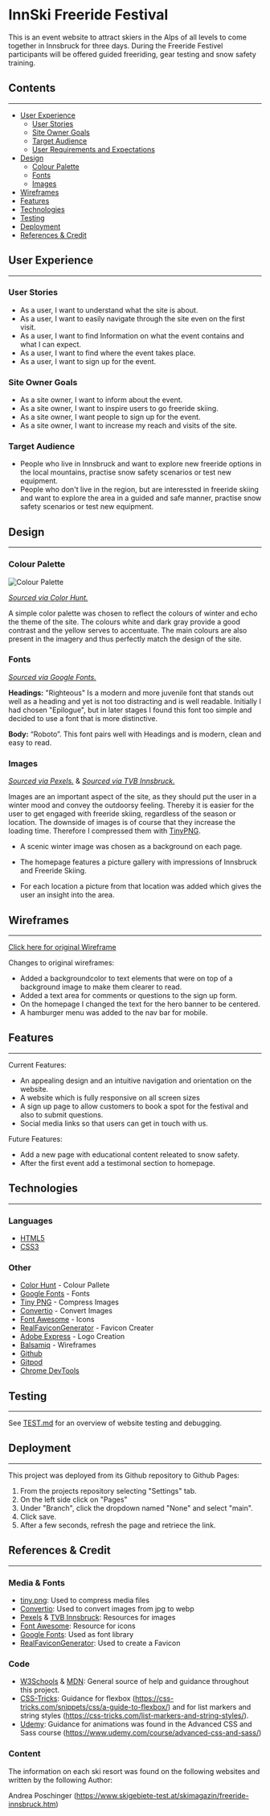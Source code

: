 # InnSki Freeride Festival

This is an event website to attract skiers in the Alps of all levels to come together in Innsbruck for three days. During the Freeride Festivel participants will be offered guided freeriding, gear testing and snow safety training.


## Contents

---

- [User Experience](#ux)
  - [User Stories](#user-stories)
  - [Site Owner Goals](#goals)
  - [Target Audience](#target-audience)
  - [User Requirements and Expectations](#user-requirements)
- [Design](#design)
    - [Colour Palette](#colour-palette)
    - [Fonts](#fonts)
    - [Images](#images)
- [Wireframes](#wireframes)
- [Features](#features)
- [Technologies](#technologies)
- [Testing](#testing)
- [Deployment](#deployment)
- [References & Credit](#references-credit)

## <a name="ux">User Experience</a>

---

### <a name="user-stories">User Stories</a>

* As a user, I want to understand what the site is about.
* As a user, I want to easily navigate through the site even on the first visit. 
* As a user, I want to find Information on what the event contains and what I can expect. 
* As a user, I want to find where the event takes place. 
* As a user, I want to sign up for the event.  

### <a name="goals">Site Owner Goals</a> 

* As a site owner, I want to inform about the event. 
* As a site owner, I want to inspire users to go freeride skiing. 
* As a site owner, I want people to sign up for the event. 
* As a site owner, I want to increase my reach and visits of the site. 

### <a name="target-audience">Target Audience</a> 

* People who live in Innsbruck and want to explore new freeride options in the local mountains, practise snow safety scenarios or test new equipment. 
* People who don't live in the region, but are interessted in freeride skiing and want to explore the area in a guided and safe manner, practise snow safety scenarios or test new equipment. 

## <a name="design">Design</a>

---

### <a name="colour-palette">Colour Palette</a> 

![Colour Palette](assets/readme/colours.jpg)

[*Sourced via Color Hunt.*](https://colorhunt.co/) 

A simple color palette was chosen to reflect the colours of winter and echo the theme of the site. The colours white and dark gray provide a good contrast and the yellow serves to accentuate. The main colours are also present in the imagery and thus perfectly match the design of the site.

### <a name="fonts">Fonts</a> 

[*Sourced via Google Fonts.*](https://fonts.google.com/) 

**Headings:**  "Righteous" Is a modern and more juvenile font that stands out well as a heading and yet is not too distracting and is well readable. Initially I had chosen "Epilogue", but in later stages I found this font too simple and decided to use a font that is more distinctive. 

**Body:** “Roboto”. This font pairs well with Headings and is modern, clean and easy to read. 

### <a name="images">Images</a> 

[*Sourced via Pexels.*](https://www.pexels.com/) & [*Sourced via TVB Innsbruck.*](https://www.innsbruckphoto.at/)

Images are an important aspect of the site, as they should put the user in a winter mood and convey the outdoorsy feeling. Thereby it is easier for the user to get engaged with freeride skiing, regardless of the season or location. The downside of images is of course that they increase the loading time. Therefore I compressed them with [TinyPNG](https://tinypng.com/). 

* A scenic winter image was chosen as a background on each page. 

* The homepage features a picture gallery with impressions of Innsbruck and Freeride Skiing. 

* For each location a picture from that location was added which gives the user an insight into the area. 

## <a name="wireframes">Wireframes</a>

---

 [Click here for original Wireframe](assets/readme/wireframe.pdf)

 Changes to original wireframes:
 * Added a backgroundcolor to text elements that were on top of a background image to make them clearer to read.
 * Added a text area for comments or questions to the sign up form. 
 * On the homepage I changed the text for the hero banner to be centered. 
 * A hamburger menu was added to the nav bar for mobile.

 ## <a name="features">Features</a>

 ---
Current Features:

* An appealing design and an intuitive navigation and orientation on the website.
* A website which is fully responsive on all screen sizes
* A sign up page to allow customers to book a spot for the festival and also to submit questions.
* Social media links so that users can get in touch with us.

Future Features:

* Add a new page with educational content releated to snow safety.
* After the first event add a testimonal section to homepage. 

## <a name="technologies">Technologies</a>

---

### Languages

- [HTML5](https://en.wikipedia.org/wiki/HTML5) 
- [CSS3](https://en.wikipedia.org/wiki/CSS)

### Other

* [Color Hunt](https://tinypng.com/) - Colour Pallete
* [Google Fonts](https://fonts.google.com/) - Fonts
* [Tiny PNG](https://tinypng.com/) - Compress Images
* [Convertio](https://convertio.co/de/jpg-webp/) - Convert Images
* [Font Awesome](https://fontawesome.com/) - Icons
* [RealFaviconGenerator](https://realfavicongenerator.net/) - Favicon Creater
* [Adobe Express](https://express.adobe.com/) - Logo Creation
* [Balsamiq](https://balsamiq.com/) - Wireframes
* [Github](https://github.com/)
* [Gitpod](https://www.gitpod.io/)
* [Chrome DevTools](https://developers.google.com/web/tools/chrome-devtools)

## <a name="testing">Testing</a>

---

See [TEST.md](TEST.md) for an overview of website testing and debugging.

## <a name="#deployment">Deployment</a>

---

This project was deployed from its Github repository to Github Pages:
1. From the projects repository selecting "Settings" tab.
2. On the left side click on "Pages"
3. Under "Branch", click the dropdown named "None" and select "main". 
4. Click save.
5. After a few seconds, refresh the page and retriece the link.

## <a name="#references-credit">References & Credit</a>

--- 

### Media & Fonts

* [tiny.png](https://tinypng.com/): Used to compress media files
* [Convertio](https://convertio.co/de/jpg-webp/): Used to convert images from jpg to webp
* [Pexels](https://www.pexels.com/) & [TVB Innsbruck](https://www.innsbruckphoto.at): Resources for images
* [Font Awesome](https://fontawesome.com/): Resource for icons
* [Google Fonts](https://fonts.google.com): Used as font library
* [RealFaviconGenerator](https://realfavicongenerator.net/): Used to create a Favicon

### Code 

* [W3Schools](https://www.w3schools.com/) & [MDN](https://developer.mozilla.org/): General source of help and guidance throughout this project.
* [CSS-Tricks](https://css-tricks.com/): Guidance for flexbox (https://css-tricks.com/snippets/css/a-guide-to-flexbox/) and for list markers and string styles (https://css-tricks.com/list-markers-and-string-styles/).
* [Udemy](https://www.udemy.com/): Guidance for animations was found in the Advanced CSS and Sass course (https://www.udemy.com/course/advanced-css-and-sass/) 

### Content 

The information on each ski resort was found on the following websites and written by the following Author:

Andrea Poschinger (https://www.skigebiete-test.at/skimagazin/freeride-innsbruck.htm)